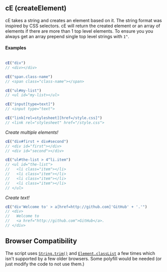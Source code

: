 ## cE (createElement)
cE takes a string and creates an element based on it. The string format was inspired by CSS selectors. cE will return the created element or an array of elements if there are more than 1 top level elements. To ensure you you always get an array prepend single top level strings with `1^`.

#### Examples
```JavaScript

cE("div")
// <div></div>

cE("span.class-name")
// <span class="class-name"></span>

cE("ul#my-list")
// <ul id="my-list></ul>

cE("input[type=text]")
// <input type="text">

cE("link[rel=stylesheet][href=/style.css]")
// <link rel="stylesheet" href="/style.css">
```

*Create multiple elements!*
```JavaScript
cE("div#first + div#second")
// <div id="first"></div>
// <div id="second"></div>

cE("ul#the-list > 4^li.item")
// <ul id="the-list">
//   <li class="item"></li>
//   <li class="item"></li>
//   <li class="item"></li>
//   <li class="item"></li>
// </ul>
```

*Create text!*
```JavaScript
cE("div'Welcome to' > a[href=http://github.com]'GitHub' + '.'")
// <div>
//   Welcome to
//   <a href="http://github.com">GitHub</a>.
// </div>

```

## Browser Compatibility
The script uses [`String.trim()`](https://developer.mozilla.org/en-US/docs/Web/JavaScript/Reference/Global_Objects/String/Trim) and [`Element.classList`](https://developer.mozilla.org/en-US/docs/Web/API/Element/classList) a few times which isn't supported by a few older browsers. Some polyfill would be needed (or just modify the code to not use them.)

